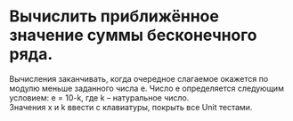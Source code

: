 

# Вычислить приближённое значение суммы бесконечного ряда. 


Вычисления заканчивать, когда очередное слагаемое окажется по модулю меньше заданного числа e.
Число e определяется следующим условием: e = 10-k, где k – натуральное число.  
Значения x и k ввести с клавиатуры, покрыть все Unit тестами.
